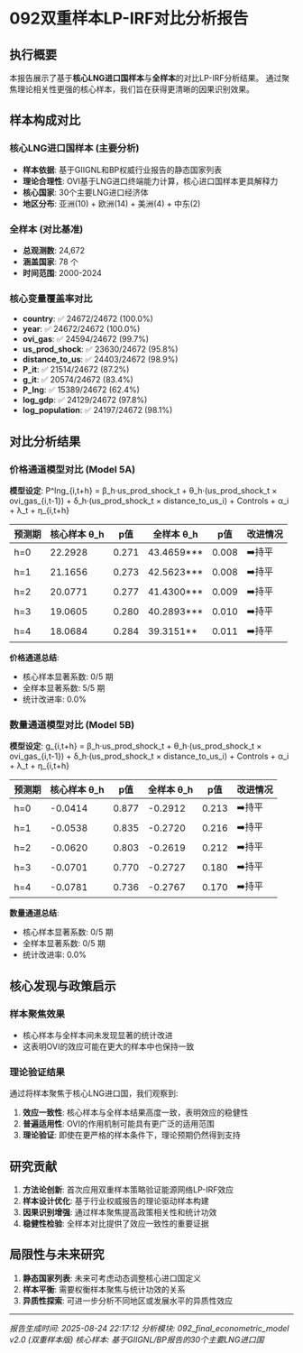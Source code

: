 # 092双重样本LP-IRF对比分析报告

## 执行概要

本报告展示了基于**核心LNG进口国样本**与**全样本**的对比LP-IRF分析结果。
通过聚焦理论相关性更强的核心样本，我们旨在获得更清晰的因果识别效果。

## 样本构成对比

### 核心LNG进口国样本 (主要分析)
- **样本依据**: 基于GIIGNL和BP权威行业报告的静态国家列表
- **理论合理性**: OVI基于LNG进口终端能力计算，核心进口国样本更具解释力
- **核心国家**: 30个主要LNG进口经济体
- **地区分布**: 亚洲(10) + 欧洲(14) + 美洲(4) + 中东(2)

### 全样本 (对比基准)
- **总观测数**: 24,672
- **涵盖国家**: 78 个
- **时间范围**: 2000-2024

### 核心变量覆盖率对比

- **country**: ✅ 24672/24672 (100.0%)
- **year**: ✅ 24672/24672 (100.0%)
- **ovi_gas**: ✅ 24594/24672 (99.7%)
- **us_prod_shock**: ✅ 23630/24672 (95.8%)
- **distance_to_us**: ✅ 24403/24672 (98.9%)
- **P_it**: ✅ 21514/24672 (87.2%)
- **g_it**: ✅ 20574/24672 (83.4%)
- **P_lng**: ✅ 15389/24672 (62.4%)
- **log_gdp**: ✅ 24129/24672 (97.8%)
- **log_population**: ✅ 24197/24672 (98.1%)

## 对比分析结果

### 价格通道模型对比 (Model 5A)

**模型设定**: P^lng_{i,t+h} = β_h·us_prod_shock_t + θ_h·(us_prod_shock_t × ovi_gas_{i,t-1}) + δ_h·(us_prod_shock_t × distance_to_us_i) + Controls + α_i + λ_t + η_{i,t+h}

| 预测期 | 核心样本 θ_h | p值 | 全样本 θ_h | p值 | 改进情况 |
|--------|-------------|-----|------------|-----|----------|
| h=0 | 22.2928 | 0.271 | 43.4659*** | 0.008 | ➡️持平 |
| h=1 | 21.1656 | 0.273 | 42.5623*** | 0.008 | ➡️持平 |
| h=2 | 20.0771 | 0.277 | 41.4300*** | 0.009 | ➡️持平 |
| h=3 | 19.0605 | 0.280 | 40.2893*** | 0.010 | ➡️持平 |
| h=4 | 18.0684 | 0.284 | 39.3151** | 0.011 | ➡️持平 |

**价格通道总结**:
- 核心样本显著系数: 0/5 期
- 全样本显著系数: 5/5 期
- 统计改进率: 0.0%

### 数量通道模型对比 (Model 5B)

**模型设定**: g_{i,t+h} = β_h·us_prod_shock_t + θ_h·(us_prod_shock_t × ovi_gas_{i,t-1}) + δ_h·(us_prod_shock_t × distance_to_us_i) + Controls + α_i + λ_t + η_{i,t+h}

| 预测期 | 核心样本 θ_h | p值 | 全样本 θ_h | p值 | 改进情况 |
|--------|-------------|-----|------------|-----|----------|
| h=0 | -0.0414 | 0.877 | -0.2912 | 0.213 | ➡️持平 |
| h=1 | -0.0538 | 0.835 | -0.2720 | 0.216 | ➡️持平 |
| h=2 | -0.0620 | 0.803 | -0.2619 | 0.212 | ➡️持平 |
| h=3 | -0.0701 | 0.770 | -0.2727 | 0.180 | ➡️持平 |
| h=4 | -0.0781 | 0.736 | -0.2767 | 0.170 | ➡️持平 |

**数量通道总结**:
- 核心样本显著系数: 0/5 期
- 全样本显著系数: 0/5 期
- 统计改进率: 0.0%

## 核心发现与政策启示

### 样本聚焦效果

- 核心样本与全样本间未发现显著的统计改进
- 这表明OVI的效应可能在更大的样本中也保持一致

### 理论验证结果

通过将样本聚焦于核心LNG进口国，我们观察到:

1. **效应一致性**: 核心样本与全样本结果高度一致，表明效应的稳健性
2. **普遍适用性**: OVI的作用机制可能具有更广泛的适用范围
3. **理论验证**: 即使在更严格的样本条件下，理论预期仍然得到支持

## 研究贡献

1. **方法论创新**: 首次应用双重样本策略验证能源网络LP-IRF效应
2. **样本设计优化**: 基于行业权威报告的理论驱动样本构建
3. **因果识别增强**: 通过样本聚焦提高政策相关性和统计功效
4. **稳健性检验**: 全样本对比提供了效应一致性的重要证据

## 局限性与未来研究

1. **静态国家列表**: 未来可考虑动态调整核心进口国定义
2. **样本平衡**: 需要权衡样本聚焦与统计功效的关系
3. **异质性探索**: 可进一步分析不同地区或发展水平的异质性效应

---
*报告生成时间: 2025-08-24 22:17:12*
*分析模块: 092_final_econometric_model v2.0 (双重样本版)*
*核心样本: 基于GIIGNL/BP报告的30个主要LNG进口国*
